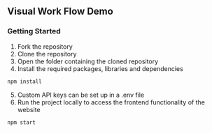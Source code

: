 ## Visual Work Flow Demo

### Getting Started

1. Fork the repository
2. Clone the repository
3. Open the folder containing the cloned repository
4. Install the required packages, libraries and dependencies

```sh
npm install
```

5. Custom API keys can be set up in a .env file
6. Run the project locally to access the frontend functionality of the website

```sh
npm start
```

<!-- CONTACT US -->
